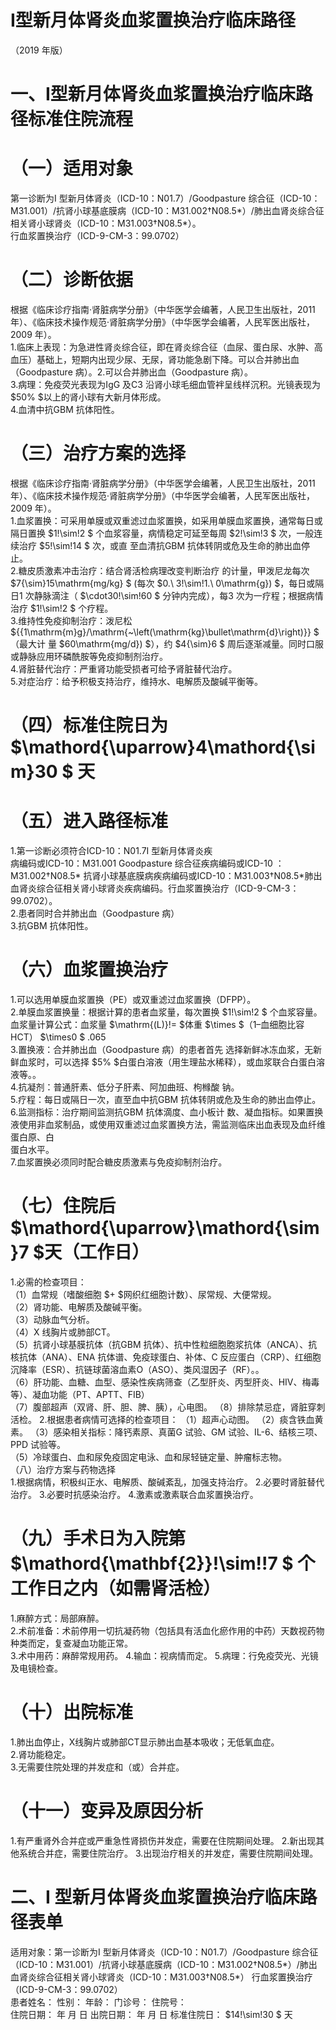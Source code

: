 # Ⅰ型新月体肾炎血浆置换治疗临床路径  
（2019 年版）  
# 一、Ⅰ型新月体肾炎血浆置换治疗临床路径标准住院流程  
# （一）适用对象  
第一诊断为I 型新月体肾炎（ICD-10：N01.7）/Goodpasture 综合征（ICD-10：M31.001）/抗肾小球基底膜病（ICD-10：M31.002†N08.5\*）/肺出血肾炎综合征相关肾小球肾炎（ICD-10：M31.003†N08.5\*）。  
行血浆置换治疗（ICD-9-CM-3：99.0702）  
# （二）诊断依据  
根据《临床诊疗指南·肾脏病学分册》（中华医学会编著，人民卫生出版社，2011 年）、《临床技术操作规范·肾脏病学分册》（中华医学会编著，人民军医出版社，2009 年）。  
1.临床上表现：为急进性肾炎综合征，即在肾炎综合征（血尿、蛋白尿、水肿、高血压）基础上，短期内出现少尿、无尿，肾功能急剧下降。可以合并肺出血（Goodpasture 病）。2.可以合并肺出血（Goodpasture 病）。  
3.病理：免疫荧光表现为IgG 及C3 沿肾小球毛细血管袢呈线样沉积。光镜表现为 $50\% $以上的肾小球有大新月体形成。  
4.血清中抗GBM 抗体阳性。  
# （三）治疗方案的选择  
根据《临床诊疗指南·肾脏病学分册》（中华医学会编著，人民卫生出版社，2011 年）、《临床技术操作规范·肾脏病学分册》（中华医学会编著，人民军医出版社，2009 年）。  
1.血浆置换：可采用单膜或双重滤过血浆置换，如采用单膜血浆置换，通常每日或隔日置换 $1\!\sim\!2 $ 个血浆容量，病情稳定可延至每周 $2\!\sim\!3 $  次，一般连续治疗 $5\!\sim\!14 $  次，或直 至血清抗GBM 抗体转阴或危及生命的肺出血停止。  
2.糖皮质激素冲击治疗：结合肾活检病理改变判断治疗 的计量，甲泼尼龙每次 $7{\sim}15\mathrm{mg/kg} $ (每次 $0.\ 3\!\sim\!1.\ 0\mathrm{g}) $，每日或隔日1 次静脉滴注（ $\cdot30\!\sim\!60 $ 分钟内完成），每3 次为一疗程；根据病情治疗 $1\!\sim\!2 $ 个疗程。  
3.维持性免疫抑制治疗：泼尼松 ${{1\mathrm{m}g}/\mathrm{~\left(\mathrm{kg}\bullet\mathrm{d}\right)}} $ （最大计 量 $60\mathrm{mg/d}) $），约 $4{\sim}6 $ 周后逐渐减量。同时口服或静脉应用环磷酰胺等免疫抑制剂治疗。  
4.肾脏替代治疗：严重肾功能受损者可给予肾脏替代治疗。  
5.对症治疗：给予积极支持治疗，维持水、电解质及酸碱平衡等。  
# （四）标准住院日为 $\mathord{\uparrow}4\mathord{\sim}30 $ 天  
# （五）进入路径标准  
1.第一诊断必须符合ICD-10：N01.7I 型新月体肾炎疾  
病编码或ICD-10：M31.001 Goodpasture 综合征疾病编码或ICD-10 ：M31.002†N08.5\* 抗肾小球基底膜病疾病编码或ICD-10：M31.003†N08.5\*肺出血肾炎综合征相关肾小球肾炎疾病编码。行血浆置换治疗（ICD-9-CM-3：99.0702）。  
2.患者同时合并肺出血（Goodpasture 病）  
3.抗GBM 抗体阳性。  
# （六）血浆置换治疗  
1.可以选用单膜血浆置换（PE）或双重滤过血浆置换（DFPP）。  
2.单膜血浆置换量：根据计算的患者血浆量，每次置换 $1\!\sim\!2 $ 个血浆容量。  
血浆量计算公式：血浆量 $\mathrm{(L)}\!= $体重 $\times $（1–血细胞比容HCT） $\times0 $ .065  
3.置换液：合并肺出血（Goodpasture 病）的患者首先 选择新鲜冰冻血浆，无新鲜血浆时，可以选择 $5\% $白蛋白溶液（用生理盐水稀释），或血浆联合白蛋白溶液等。。  
4.抗凝剂：普通肝素、低分子肝素、阿加曲班、枸橼酸 钠。  
5.疗程：每日或隔日一次，直至血中抗GBM 抗体转阴或危及生命的肺出血停止。  
6.监测指标：治疗期间监测抗GBM 抗体滴度、血小板计 数、凝血指标。如果置换液使用非血浆制品，或使用双重滤过血浆置换方法，需监测临床出血表现及血纤维蛋白原、白  
蛋白水平。  
7.血浆置换必须同时配合糖皮质激素与免疫抑制剂治疗。  
# （七）住院后 $\mathord{\uparrow}\mathord{\sim}7 $天（工作日）  
1.必需的检查项目：  
（1）血常规（嗜酸细胞 $+ $网织红细胞计数）、尿常规、大便常规。  
（2）肾功能、电解质及酸碱平衡。  
（3）动脉血气分析。  
（4）X 线胸片或肺部CT。  
（5）抗肾小球基膜抗体（抗GBM 抗体）、抗中性粒细胞胞浆抗体（ANCA）、抗核抗体（ANA）、ENA 抗体谱、免疫球蛋白、补体、C 反应蛋白（CRP）、红细胞沉降率（ESR）、抗链球菌溶血素O（ASO）、类风湿因子（RF）。。  
（6）肝功能、血糖、血型、感染性疾病筛查（乙型肝炎、丙型肝炎、HIV、梅毒等）、凝血功能（PT、APTT、FIB）  
（7）腹部超声（双肾、肝、胆、脾、胰），心电图。 （8）排除禁忌症，肾脏穿刺活检。 2.根据患者病情可选择的检查项目： （1）超声心动图。 （2）痰含铁血黄素。 （3）感染相关指标：降钙素原、真菌G 试验、GM 试验、IL-6、结核三项、PPD 试验等。  
（5）冷球蛋白、血和尿免疫固定电泳、血和尿轻链定量、肿瘤标志物。  
（八）治疗方案与药物选择  
1.根据病情，积极纠正水、电解质、酸碱紊乱，加强支持治疗。 2.必要时肾脏替代治疗。 3.必要时抗感染治疗。 4.激素或激素联合血浆置换治疗。  
# （九）手术日为入院第 $\mathord{\mathbf{2}}\!\sim\!\!7 $ 个工作日之内（如需肾活检）  
1.麻醉方式：局部麻醉。  
2.术前准备：术前停用一切抗凝药物（包括具有活血化瘀作用的中药）天数视药物种类而定，复查凝血功能正常。  
3.术中用药：麻醉常规用药。  4.输血：视病情而定。  5.病理：行免疫荧光、光镜及电镜检查。  
# （十）出院标准  
1.肺出血停止，X线胸片或肺部CT显示肺出血基本吸收；无低氧血症。  
2.肾功能稳定。  
3.无需要住院处理的并发症和（或）合并症。  
# （十一）变异及原因分析  
1.有严重肾外合并症或严重急性肾损伤并发症，需要在住院期间处理。 2.新出现其他系统合并症，需要住院治疗。 3.出现治疗相关的并发症，需要住院期间处理。  
# 二、I 型新月体肾炎血浆置换治疗临床路径表单  
适用对象：第一诊断为I 型新月体肾炎（ICD-10：N01.7）/Goodpasture 综合征（ICD-10：M31.001）/抗肾小球基底膜病（ICD-10：M31.002†N08.5\*）/肺出血肾炎综合征相关肾小球肾炎（ICD-10：M31.003†N08.5\*） 行血浆置换治疗（ICD-9-CM-3：99.0702）  
患者姓名：       性别：    年龄：      门诊号：        住院号：  
住院日期：     年  月  日    出院日期：     年  月  日   标准住院日： $14\!\sim\!30 $ 天  
